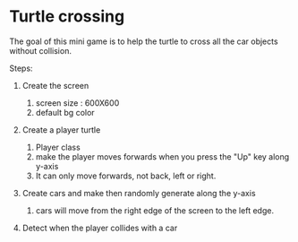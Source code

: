 # Turtle crossing

The goal of this mini game is to help the turtle to cross all the car objects without collision.

Steps:

1. Create the screen
   1. screen size : 600X600 
   2. default bg color

2. Create a player turtle
   1. Player class
   2. make the player moves forwards when you press the "Up" key along y-axis
   3. It can only move forwards, not back, left or right.

3. Create cars and make then randomly generate along the y-axis 
   1. cars will move from the right edge of the screen to the left edge.

4. Detect when the player collides with a car

